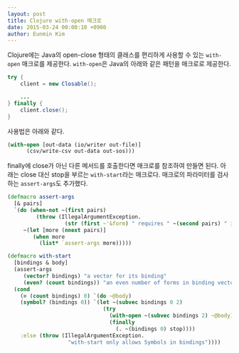 ```yaml
---
layout: post
title: Clojure with-open 매크로
date: 2015-03-24 00:00:10 +0900
author: Eunmin Kim
---
```


Clojure에는 Java의 open-close 형태의 클래스를 편리하게 사용할 수 있는 `with-open` 매크로를 제공한다. `with-open`은 Java의 아래와 같은 패턴을 매크로로 제공한다.

```Java
try {
    client = new Closable();

    ...
} finally {
    client.close();
}
```

사용법은 아래와 같다.

```Clojure
(with-open [out-data (io/writer out-file)]
      (csv/write-csv out-data out-sos)))
```

finally에 close가 아닌 다른 메서드를 호출한다면 매크로를 참조하여 만들면 된다. 아래는 close 대신 stop을 부르는 `with-start`라는 매크로다.  매크로의 파라미터를 검사하는 `assert-args`도 추가했다.

```Clojure
(defmacro assert-args
  [& pairs]
  `(do (when-not ~(first pairs)
         (throw (IllegalArgumentException.
                  (str (first ~'&form) " requires " ~(second pairs) " in " ~'*ns* ":" (:line (meta ~'&form))))))
     ~(let [more (nnext pairs)]
        (when more
          (list* `assert-args more)))))

(defmacro with-start
  [bindings & body]
  (assert-args
     (vector? bindings) "a vector for its binding"
     (even? (count bindings)) "an even number of forms in binding vector")
  (cond
    (= (count bindings) 0) `(do ~@body)
    (symbol? (bindings 0)) `(let ~(subvec bindings 0 2)
                              (try
                                (with-open ~(subvec bindings 2) ~@body)
                                (finally
                                  (. ~(bindings 0) stop))))
    :else (throw (IllegalArgumentException.
                   "with-start only allows Symbols in bindings"))))
```
